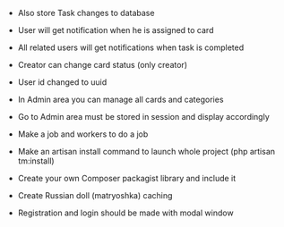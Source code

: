 
- Also store Task changes to database
    
- User will get notification when he is assigned to card

- All related users will get notifications when task is completed

- Creator can change card status (only creator)
    
- User id changed to uuid   

- In Admin area you can manage all cards and categories

- Go to Admin area must be stored in session and display accordingly

- Make a job and workers to do a job

- Make an artisan install command to launch whole project (php artisan tm:install)
    
- Create your own Composer packagist library and include it  

- Create Russian doll (matryoshka) caching

- Registration and login should be made with modal window
